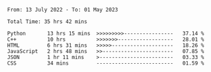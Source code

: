 <!--START_SECTION:waka-->

```text
From: 13 July 2022 - To: 01 May 2023

Total Time: 35 hrs 42 mins

Python       13 hrs 15 mins  >>>>>>>>>----------------   37.14 %
C++          10 hrs          >>>>>>>------------------   28.01 %
HTML         6 hrs 31 mins   >>>>>--------------------   18.26 %
JavaScript   2 hrs 48 mins   >>-----------------------   07.85 %
JSON         1 hr 11 mins    >------------------------   03.33 %
CSS          34 mins         -------------------------   01.59 %
```

<!--END_SECTION:waka-->

<!---
yvanlok/yvanlok is a ✨ special ✨ repository because its `README.md` (this file) appears on your GitHub profile.
You can click the Preview link to take a look at your changes.
--->
